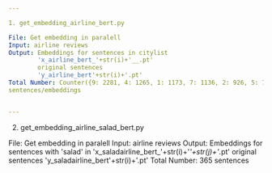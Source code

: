 ```yaml
---

1. get_embedding_airline_bert.py 

File: Get embedding in paralell
Input: airline reviews
Output: Embeddings for sentences in citylist 
        'x_airline_bert_'+str(i)+'__.pt'
        original sentences
        'y_airline_bert'+str(i)+'.pt'
Total Number: Counter({9: 2281, 4: 1265, 1: 1173, 7: 1136, 2: 926, 5: 750, 3: 608, 8: 596})   8735 728
sentences/embeddings


---
```


2. get_embedding_airline_salad_bert.py

File: Get embedding in paralell
Input: airline reviews
Output: Embeddings for sentences with 'salad' in 
        'x_saladairline_bert_'+str(i)+'_'+str(j)+'_.pt'
        original sentences
        'y_saladairline_bert'+str(i)+'.pt'
Total Number: 365 sentences
